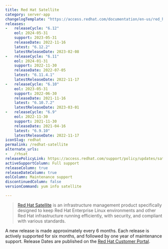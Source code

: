 ```yaml
---
title: Red Hat Satellite
category: server-app
changelogTemplate: "https://access.redhat.com/documentation/en-us/red_hat_satellite/__RELEASE_CYCLE__/html/release_notes/index"
releases:
-   releaseCycle: "6.12"
    eol: 2024-05-31
    support: 2023-05-31
    releaseDate: 2022-11-16
    latest: "6.12.2"
    latestReleaseDate: 2023-02-08
-   releaseCycle: "6.11"
    eol: 2024-01-31
    support: 2022-11-30
    releaseDate: 2022-07-05
    latest: "6.11.4.1"
    latestReleaseDate: 2022-11-17
-   releaseCycle: "6.10"
    eol: 2023-05-31
    support: 2022-06-30
    releaseDate: 2021-11-16
    latest: "6.10.7.2"
    latestReleaseDate: 2023-03-01
-   releaseCycle: "6.9"
    eol: 2022-11-30
    support: 2021-11-30
    releaseDate: 2021-04-16
    latest: "6.9.10"
    latestReleaseDate: 2022-11-17
iconSlug: redhat
permalink: /redhat-satellite
alternate_urls:
-   /rhsat
releasePolicyLink: https://access.redhat.com/support/policy/updates/satellite
activeSupportColumn: Full support
releaseColumn: true
releaseDateColumn: true
eolColumn: Maintenance support
discontinuedColumn: false
versionCommand: yum info satellite

---
```


> [Red Hat Satellite](https://www.redhat.com/technologies/management/satellite) is an infrastructure management product 
> specifically designed to keep Red Hat Enterprise Linux environments and other Red Hat infrastructure
> running efficiently, with security, and compliant with various standards.

A new release is made approximately every 6 months. Each release is actively supported for six months, 
and followed by one year of maintenance support. Release Dates are published on the 
[Red Hat Customer Portal](https://access.redhat.com/articles/1365633).

